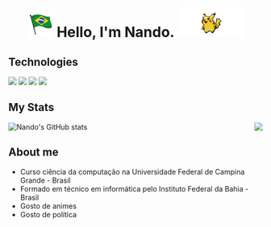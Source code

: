 <h1 align="center"> <img height="50" src="https://github.com/GALSANTA/GALSANTA/blob/main/brasil.gif"/>  Hello, I'm  Nando. <img height="60" src="https://github.com/GALSANTA/GALSANTA/blob/main/pikachu2.gif"/> </h1> 

## Technologies
<code><img width="10%" src="https://www.vectorlogo.zone/logos/java/java-ar21.svg"></code>
<code><img width="10%" src="https://www.vectorlogo.zone/logos/git-scm/git-scm-ar21.svg"></code>
<code><img width="10%" src="https://www.vectorlogo.zone/logos/php/php-ar21.svg"></code>
<code><img width="10%" src="https://www.vectorlogo.zone/logos/nodejs/nodejs-ar21.svg"></code>

## My Stats

![Nando's GitHub stats](https://github-readme-stats.vercel.app/api?username=GALSANTA&show_icons=true&theme=radical)
<a href="https://github.com/anuraghazra/convoychat">
  <img align="right" src="https://github-readme-stats.vercel.app/api/top-langs/?username=GALSANTA&layout=compact&theme=radical" />
</a>

## About me

* Curso ciência da computação na Universidade Federal de Campina Grande - Brasil
* Formado em técnico em informática pelo Instituto Federal da Bahia - Brasil
* Gosto de animes
* Gosto de política


